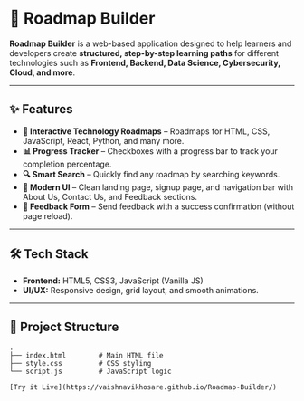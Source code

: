 
# 🚀 Roadmap Builder

**Roadmap Builder** is a web-based application designed to help learners and developers create **structured, step-by-step learning paths** for different technologies such as **Frontend, Backend, Data Science, Cybersecurity, Cloud, and more**.

---

## ✨ Features

- **📌 Interactive Technology Roadmaps** – Roadmaps for HTML, CSS, JavaScript, React, Python, and many more.  
- **📊 Progress Tracker** – Checkboxes with a progress bar to track your completion percentage.  
- **🔍 Smart Search** – Quickly find any roadmap by searching keywords.  
- **🎨 Modern UI** – Clean landing page, signup page, and navigation bar with About Us, Contact Us, and Feedback sections.  
- **💬 Feedback Form** – Send feedback with a success confirmation (without page reload).  

---

## 🛠️ Tech Stack

- **Frontend:** HTML5, CSS3, JavaScript (Vanilla JS)  
- **UI/UX:** Responsive design, grid layout, and smooth animations.  

---

## 📂 Project Structure

```plaintext
.
├── index.html        # Main HTML file
├── style.css         # CSS styling
└── script.js         # JavaScript logic

[Try it Live](https://vaishnavikhosare.github.io/Roadmap-Builder/)



